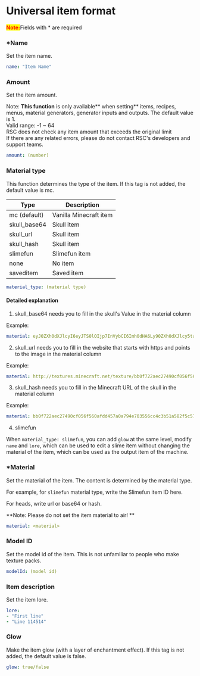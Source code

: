 # Universal item format

<mark style="color:red;">**Note:**</mark>Fields with \* are required

### \*Name

Set the item name.

```yaml
name: "Item Name"
```

### Amount

Set the item amount.

Note:
**This function** is only available** when setting** items,
recipes, menus, material generators, generator inputs and outputs.
The default value is 1.
<br>Valid range: -1 ~ 64
<br>RSC does not check any item amount that exceeds the original limit
<br>If there are any related errors, please do not contact RSC's developers and support teams.

```yaml
amount: (number)
```

### Material type

This function determines the type of the item. If this tag is not added, the default value is mc.

| Type          | Description            |
|---------------|------------------------|
| mc (default)  | Vanilla Minecraft item |
| skull\_base64 | Skull item             |
| skull\_url    | Skull item             |
| skull\_hash   | Skull item             |
| slimefun      | Slimefun item             |
| none          | No item                |
| saveditem     | Saved item             |

```yaml
material_type: (material type)
```

#### Detailed explanation

1. skull\_base64 needs you to fill in the skull's Value in the material column

Example:

```yaml
material: eyJ0ZXh0dXJlcyI6eyJTS0lOIjp7InVybCI6Imh0dHA6Ly90ZXh0dXJlcy5taW5lY3JhZnQubmV0L3RleHR1cmUvYmIwZjcyMmFlYzI3NDkwY2YwNTZmNTYwYWZkZDQ1N2EwYTc5NGU3MDM1NTZjYzRjM2I1MWE1ODJmNWM1N2FhNCJ9fX0=
```

2. skull_url needs you to fill in the website that starts with https and points to the image in the material column

Example:

```yaml
material: http://textures.minecraft.net/texture/bb0f722aec27490cf056f560afdd457a0a794e703556cc4c3b51a582f5c57aa4
```

3. skull\_hash needs you to fill in the Minecraft URL of the skull in the material column

Example:

```yaml
material: bb0f722aec27490cf056f560afdd457a0a794e703556cc4c3b51a582f5c57aa4
```

4. slimefun

When `material_type: slimefun`, you can add `glow` at the same level,
modify `name` and `lore`, which can be used to edit a slime item without changing the material of the item,
which can be used as the output item of the machine.

### \*Material

Set the material of the item. The content is determined by the material type.

For example, for `slimefun` material type, write the Slimefun item ID here.

For heads, write url or base64 or hash.

**Note: Please do not set the item material to air! **

```yaml
material: <material>
```

### Model ID

Set the model id of the item. This is not unfamiliar to people who make texture packs.

```yaml
modelId: (model id)
```

### Item description

Set the item lore.

```yaml
lore:
- "First line"
- "Line 114514"
```

### Glow

Make the item glow (with a layer of enchantment effect). If this tag is not added, the default value is false.

```yaml
glow: true/false
```